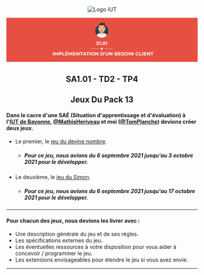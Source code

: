 
<p align="center">
    <img width="200" src="https://www.iutbayonne.univ-pau.fr/sites/all/themes/iutbay/logo-black.png" alt="Logo IUT" link="https://www.iutbayonne.univ-pau.fr">
</p>
<p align="center">
    <img width = 900px src="https://github.com/TomPlanche/S1.01/blob/main/vignette.jpeg" alt= "Logo SAE" link="https://www.iutbayonne.univ-pau.fr">
</p>


<h2 align="center">SA1.01 - TD2 - TP4</h2>
<h2 align="center">Jeux Du Pack 13</h2>

#### Dans le cacre d'une SAÉ (Situation d'apprentissage et d'évaluation) à l'[IUT de Bayonne](https://www.iutbayonne.univ-pau.fr), [@MathisHeriveau](https://github.com/MathisHeriveau) et moi ([@TomPlanche](https://github.com/TomPlanche)) devions créer deux jeux.

- Le premier, le [jeu du devine nombre](https://github.com/TomPlanche/S1.01/tree/main/devine%20nombre).<br>
  - ##### Pour ce jeu, nous avions du 6 septembre 2021 jusqu'au 3 octobre 2021 pour le développer.
- Le deuxième, le [jeu du Simon](https://github.com/TomPlanche/S1.01/tree/main/jeu%20du%20simon).
  - ##### Pour ce jeu, nous avions du 6 septembre 2021 jusqu'au 17 octobre 2021 pour le développer.
<hr>

#### Pour chacun des jeux, nous devions les livrer avec :
- Une description générale du jeu et de ses règles.
- Les spécifications externes du jeu.
- Les éventuelles ressources à votre disposition pour vous aider à concevoir / programmer le jeu.
- Les extensions envisageables pour étendre le jeu si vous avez envie.
<hr>
